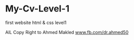 # My-Cv-Level-1
first website html &amp; css level1 

AlL Copy Right to Ahmed Makled
www.fb.com/dr.ahmed50

